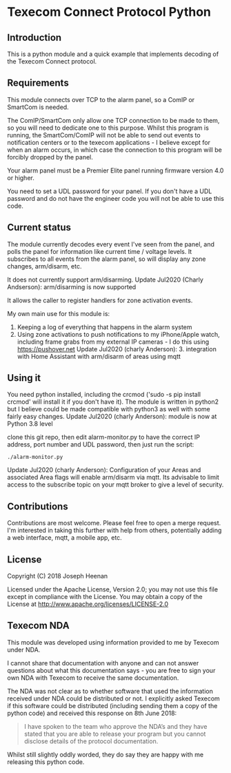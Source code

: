 # Texecom Connect Protocol Python

## Introduction

This is a python module and a quick example that implements decoding of the Texecom Connect protocol.

## Requirements

This module connects over TCP to the alarm panel, so a ComIP or SmartCom is needed.

The ComIP/SmartCom only allow one TCP connection to be made to them, so you will need to dedicate one to this purpose. Whilst this program is running, the SmartCom/ComIP will not be able to send out events to notification centers or to the texecom applications - I believe except for when an alarm occurs, in which case the connection to this program will be forcibly dropped by the panel. 

Your alarm panel must be a Premier Elite panel running firmware version 4.0 or higher.

You need to set a UDL password for your panel. If you don't have a UDL password and do not have the engineer code you will not be able to use this code.

## Current status

The module currently decodes every event I've seen from the panel, and polls the panel for information like current time / voltage levels. It subscribes to all events from the alarm panel, so will display any zone changes, arm/disarm, etc.

It does not currently support arm/disarming.
Update Jul2020 (Charly Andserson): arm/disarming is now supported

It allows the caller to register handlers for zone activation events.

My own main use for this module is:

1. Keeping a log of everything that happens in the alarm system
2. Using zone activations to push notifications to my iPhone/Apple watch, including frame grabs from my external IP cameras - I do this using https://pushover.net
Update Jul2020 (charly Anderson): 3. integration with Home Assistant with arm/disarm of areas using mqtt

## Using it

You need python installed, including the crcmod ('sudo -s pip install crcmod' will install it if you don't have it). The module is written in python2 but I believe could be made compatible with python3 as well with some fairly easy changes.
Update Jul2020 (charly Anderson): module is now at Python 3.8 level

clone this git repo, then edit alarm-monitor.py to have the correct IP address, port number and UDL password, then just run the script:

`./alarm-monitor.py`

Update Jul2020 (charly Anderson): Configuration of your Areas and associated Area flags will enable arm/disarm via mqtt. Its advisable to limit access to the subscribe topic on your mqtt broker to give a level of security.

## Contributions

Contributions are most welcome. Please feel free to open a merge request. I'm interested in taking this further with help from others, potentially adding a web interface, mqtt, a mobile app, etc.

## License

Copyright (C) 2018 Joseph Heenan

Licensed under the Apache License, Version 2.0;
you may not use this file except in compliance with the License.
You may obtain a copy of the License at http://www.apache.org/licenses/LICENSE-2.0

## Texecom NDA

This module was developed using information provided to me by Texecom under NDA.

I cannot share that documentation with anyone and can not answer questions about what this documentation says - you are free to sign your own NDA with Texecom to receive the same documentation.

The NDA was not clear as to whether software that used the information received under NDA could be distributed or not. I explicitly asked Texecom if this software could be distributed (including sending them a copy of the python code) and received this response on 8th June 2018:

> I have spoken to the team who approve the NDA’s and they have stated that you are able to release your program but you cannot disclose details of the protocol documentation.

Whilst still slightly oddly worded, they do say they are happy with me releasing this python code.
